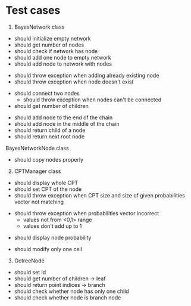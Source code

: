 # Test cases

1. BayesNetwork class
+ should initialize empty network
+ should get number of nodes
+ should check if network has node
+ should add one node to empty network
+ should add node to network with nodes
- should throw exception when adding already existing node
- should throw exception when node doesn't exist
+ should connect two nodes
  - should throw exception when nodes can't be connected
+ should get number of children
- should add node to the end of the chain
- should add node in the middle of the chain
- should return child of a node
- should return next root node

BayesNetworkNode class
- should copy nodes properly

2. CPTManager class
+ should display whole CPT
+ should set CPT of the node
+ should throw exception when CPT size and size of given probabilities vector not matching
- should throw exception when probabilities vector incorrect
  + values not from <0,1> range
  - values don't add up to 1
+ should display node probability
- should modify only one cell

3. OctreeNode
  - should set id
  - should get number of children
-> leaf
  - should return point indices
-> branch
  - should check whether node has only one child
  - should check whether node is branch node
